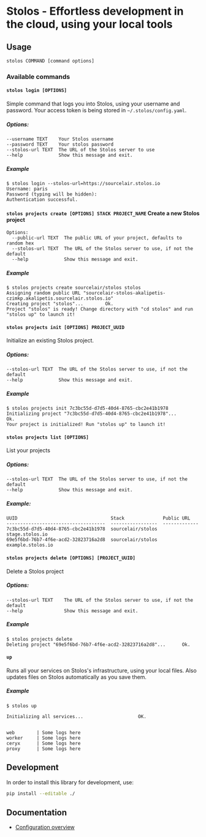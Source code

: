 # Stolos - Effortless development in the cloud, using your local tools

## Usage

```bash
stolos COMMAND [command options]
```

### Available commands

#### `stolos login [OPTIONS]`
Simple command that logs you into Stolos, using your username and password. Your access token is being stored in `~/.stolos/config.yaml`.

##### Options:
```
--username TEXT    Your Stolos username
--password TEXT    Your stolos password
--stolos-url TEXT  The URL of the Stolos server to use
--help             Show this message and exit.
```

##### Example
```
$ stolos login --stolos-url=https://sourcelair.stolos.io
Username: paris
Password (typing will be hidden):
Authentication successful.
```

#### `stolos projects create [OPTIONS] STACK PROJECT_NAME` Create a new Stolos project
```
Options:
  --public-url TEXT  The public URL of your project, defaults to random hex
  --stolos-url TEXT  The URL of the Stolos server to use, if not the default
  --help             Show this message and exit.
```

##### Example
```
$ stolos projects create sourcelair/stolos stolos
Assigning random public URL "sourcelair-stolos-akalipetis-czimkp.akalipetis.sourcelair.stolos.io"
Creating project "stolos"...		Ok.
Project "stolos" is ready! Change directory with "cd stolos" and run "stolos up" to launch it!
```

#### `stolos projects init [OPTIONS] PROJECT_UUID`
Initialize an existing Stolos project.


##### Options:
```
--stolos-url TEXT  The URL of the Stolos server to use, if not the default
--help             Show this message and exit.
```

##### Example
```
$ stolos projects init 7c3bc55d-d7d5-40d4-8765-cbc2e41b1978
Initializing project "7c3bc55d-d7d5-40d4-8765-cbc2e41b1978"...		Ok.
Your project is initialized! Run "stolos up" to launch it!
```

#### `stolos projects list [OPTIONS]`
List your projects

##### Options:
```
--stolos-url TEXT  The URL of the Stolos server to use, if not the default
--help             Show this message and exit.
```

##### Example:
```
UUID                                  Stack              Public URL
------------------------------------  -----------------  -------------
7c3bc55d-d7d5-40d4-8765-cbc2e41b1978  sourcelair/stolos  stage.stolos.io
69e5f6bd-76b7-4f6e-acd2-32823716a2d8  sourcelair/stolos  example.stolos.io
```


#### `stolos projects delete [OPTIONS] [PROJECT_UUID]`
Delete a Stolos project

##### Options:
```
--stolos-url TEXT    The URL of the Stolos server to use, if not the default
--help               Show this message and exit.
```

##### Example
```
$ stolos projects delete
Deleting project "69e5f6bd-76b7-4f6e-acd2-32823716a2d8"...		Ok.
```

#### `up`
Runs all your services on Stolos's infrastructure, using your local files. Also updates files on Stolos automatically as you save them.

##### Example
```
$ stolos up

Initializing all services...                    OK.


web        | Some logs here
worker     | Some logs here
ceryx      | Some logs here
proxy      | Some logs here
```

## Development

In order to install this library for development, use:

```bash
pip install --editable ./
```

## Documentation

* [Configuration overview](docs/configuration.md)
